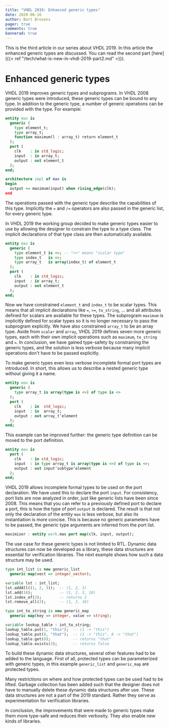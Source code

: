```yaml
---
title: "VHDL 2019: Enhanced generic types"
date: 2020-06-16
author: Bart Brosens
pager: true
comments: true
bannerad: true
---
```


This is the third article in our series about VHDL 2019.
In this article the enhanced generic types are discussed.
You can read the second part [here]({{< ref "/tech/what-is-new-in-vhdl-2019-part2.md" >}}).

# Enhanced generic types
VHDL 2019 improves generic types and subprograms. In VHDL 2008 generic types were introduced, these
generic types can be bound to any type. In addition to the generic type, a number of generic operations can be
provided with the type. For example:

```vhdl
entity max is
  generic (
    type element_t;
    type array_t;
    function maximum(l : array_t) return element_t
  );
  port (
    clk    : in std_logic;
    input  : in array_t;
    output : out element_t
  );
end;

architecture impl of max is
begin
  output <= maximum(input) when rising_edge(clk);
end
```

The operations passed with the generic type describe the capabilities of this type. Implicitly the `=` and `/=`
operators are also passed in the generic list, for every generic type.

In VHDL 2019 the working group decided to make generic types easier to use by allowing the designer to constrain the type to a
type class. The implicit declarations of that type class are then automatically available.

```vhdl
entity max is
  generic (
    type element_t is <>; -- "<>" means "scalar type"
    type index_t   is <>;
    type array_t   is array(index_t) of element_t
  );
  port (
    clk    : in std_logic;
    input  : in array_t;
    output : out element_t
  );
end;
```

Now we have constrained `element_t` and `index_t` to be scalar types. This means that all implicit declarations
like `=`, `>=`, `to_string`, … and all attributes defined for scalars are available for these types. The subprogram
`maximum` is implicitly defined for scalar types so it is no longer necessary to pass the subprogram explicitly. We
have also constrained `array_t` to be an array type. Aside from `scalar` and `array`, VHDL 2019 defines seven more
generic types, each with their own implicit operations such as `maximum`, `to_string` and `=`. In conclusion, we have
gained type-safety by constraining the generic types, and the solution is less verbose because many implicit operations
don't have to be passed explicitly.

To make generic types even less verbose incomplete formal port types are introduced. In short, this allows us to
describe a nested generic type without giving it a name.

```vhdl
entity max is
  generic (
    type array_t is array(type is <>) of type is <>
  );
  port (
    clk    : in  std_logic;
    input  : in  array_t;
    output : out array_t’element
  );
end;
```

This example can be improved further: the generic type definition can be moved to the port definition.

```vhdl
entity max is
  port (
    clk    : in std_logic;
    input  : in type array_t is array(type is <>) of type is <>;
    output : out input’subtype’element
  );
end;
```

VHDL 2019 allows incomplete formal types to be used on the port declaration. We have used this to declare the
port `input`. For consistency, port lists are now analyzed in order, just like generic lists have been since 2008. This
means that you can refer to a previously defined port to declare a port, this is how the type of port `output` is declared.
The result is that not only the declaration of the entity `max` is less verbose, but also its instantiation is more concise.
This is because no generic parameters have to be passed, the generic type arguments are inferred from the
port list.

```vhdl
maximizer : entity work.max port map(clk, input, output);
```

The use case for these generic types is not limited to RTL. Dynamic data structures can now be developed as a
library, these data structures are essential for verification libraries. The next example shows how such a data
structure may be used.

```vhdl
type int_list is new generic_list
  generic map(vect => integer_vector);

variable lst : int_list;
lst.addAll((1, 2, 3));  -- (1, 2, 3)
lst.add(10);            -- (1, 2, 3, 10)
lst.index_of(3);        -- returns 2
lst.remove_all(2);      -- (1, 3, 10)

type int_to_string is new generic_map
  generic map(key => integer, value => string);

variable lookup_table : int_to_string;
lookup_table.put(1, "this");  -- (1 -> "this")
lookup_table.put(8, "that");  -- (1 -> "this", 8 -> "that")
lookup_table.get(8);          -- returns "that"
lookup_table.exists(3);       -- returns false
```

To build these dynamic data structures, several other features had to be added to the language. First of all, protected
types can be parameterized with generic types, in this example `generic_list` and `generic_map` are protected types.

Many restrictions on where and how protected types can be used had to be lifted. Garbage collection has been added
such that the designer does not have to manually delete these dynamic data structures after use. These data structures
are not a part of the 2019 standard. Rather they serve as experimentation for verification libraries.

In conclusion, the improvements that were made to generic types make them more type-safe and reduces their
verbosity. They also enable new kinds of libraries.

